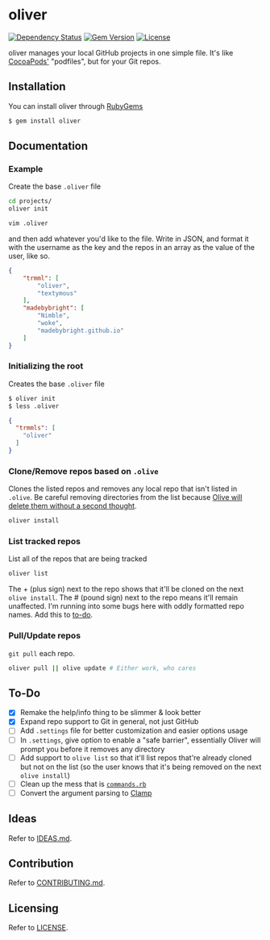 oliver
======

[![Dependency Status](http://img.shields.io/gemnasium/probablyjosh/oliver.svg)](https://gemnasium.com/probablyjosh/oliver)
[![Gem Version](http://img.shields.io/gem/v/oliver.svg)](https://rubygems.org/gems/oliver)
[![License](http://img.shields.io/:license-mit-blue.svg)](http://probablyjosh.mit-license.org)


oliver manages your local GitHub projects in one simple file. It's like
[CocoaPods'](http://cocoapods.org/) "podfiles", but for your Git repos.

Installation
------------

You can install oliver through [RubyGems](https://rubygems.org/gems/oliver)

```bash
$ gem install oliver
```

Documentation
----

### Example

Create the base `.oliver` file

```bash
cd projects/
oliver init

vim .oliver
```
and then add whatever you'd like to the file. Write in JSON, and format it
with the username as the key and the repos in an array as the value of the user,
like so.

```json
{
	"trmml": [
		"oliver",
		"textymous"
	],
	"madebybright": [
		"Nimble",
		"woke",
		"madebybright.github.io"
	]
}
```

### Initializing the root

Creates the base `.oliver` file

```bash
$ oliver init
$ less .oliver
```

```json
{
  "trmmls": [
    "oliver"
  ]
}
```

### Clone/Remove repos based on `.olive`

Clones the listed repos and removes any local repo that isn't
listed in `.olive`. Be careful removing directories from the list because
[Olive will delete them without a second thought](#to-do).

```bash
oliver install
```

### List tracked repos

List all of the repos that are being tracked

```bash
oliver list
```

The + (plus sign) next to the repo shows that it'll be cloned on the next
`olive install`. The # (pound sign) next to the repo
means it'll remain unaffected. I'm running into some bugs here with oddly
formatted repo names. Add this to [to-do](#to-do).

### Pull/Update repos

`git pull` each repo.

```bash
oliver pull || olive update # Either work, who cares
```

To-Do
-----

- [x] Remake the help/info thing to be slimmer & look better
- [x] Expand repo support to Git in general, not just GitHub
- [ ] Add `.settings` file for better customization and easier options usage
- [ ] In `.settings`, give option to enable a "safe barrier", essentially
Oliver will prompt you before it removes any directory
- [ ] Add support to `olive list` so that it'll list repos that're already cloned but not on the list (so the user knows that it's being removed on the next `olive install`)
- [ ] Clean up the mess that is [`commands.rb`](https://github.com/probablyjosh/oliver/blob/cleanup/lib/oliver/commands.rb)
- [ ] Convert the argument parsing to [Clamp](https://github.com/mdub/clamp)

Ideas
-----
Refer to [IDEAS.md](IDEAS.md).

Contribution
------------
Refer to [CONTRIBUTING.md](CONTRIBUTING.md).

Licensing
---------
Refer to [LICENSE](LICENSE).
